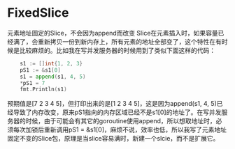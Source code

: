 # FixedSlice
元素地址固定的Slice，不会因为append而改变
Slice在元素插入时，如果容量已经满了，会重新拷贝一份到新内存上，所有元素的地址全部变了，这个特性在有时候是比较麻烦的。比如我在写并发服务器的时候用到了类似下面这样的代码：
```go
	s1 := []int{1, 2, 3}
	pS1 := &s1[0]
	s1 = append(s1, 4, 5)
	*pS1 = 7
	fmt.Println(s1)
```
预期值是[7 2 3 4 5]，但打印出来的是[1 2 3 4 5]，这是因为append(s1, 4, 5)已经导致了内存改变，原来pS1指向的内存区域已经不是s1[0]的地址了。在写并发服务器的时候，由于可能会有其它的goroutine使用append，所以想取地址时，必须每次加锁后重新调用pS1 = &s1[0]，麻烦不说，效率也低，所以我写了元素地址固定不变的Slice包，原理是当slice容易满时，新建一个slcie，而不是扩展它。
